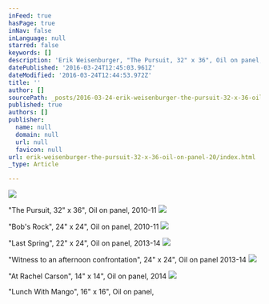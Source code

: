```yaml
---
inFeed: true
hasPage: true
inNav: false
inLanguage: null
starred: false
keywords: []
description: 'Erik Weisenburger, "The Pursuit, 32" x 36", Oil on panel, 2010-11'
datePublished: '2016-03-24T12:45:03.961Z'
dateModified: '2016-03-24T12:44:53.972Z'
title: ''
author: []
sourcePath: _posts/2016-03-24-erik-weisenburger-the-pursuit-32-x-36-oil-on-panel-20.md
published: true
authors: []
publisher:
  name: null
  domain: null
  url: null
  favicon: null
url: erik-weisenburger-the-pursuit-32-x-36-oil-on-panel-20/index.html
_type: Article

---
```

![](https://the-grid-user-content.s3-us-west-2.amazonaws.com/161a1fc9-e985-4e3d-9dfd-9de39fec5d2f.jpg)

"The Pursuit, 32" x 36", Oil on panel, 2010-11
![](https://the-grid-user-content.s3-us-west-2.amazonaws.com/e7d1ac12-9bbe-4403-ae04-3e6becf7a2c1.jpg)

"Bob's Rock", 24" x 24", Oil on panel, 2010-11
![](https://the-grid-user-content.s3-us-west-2.amazonaws.com/20c02554-0206-4df6-a2ce-ea4695f0180c.jpg)

"Last Spring", 22" x 24", Oil on panel, 2013-14
![](https://the-grid-user-content.s3-us-west-2.amazonaws.com/dcd52f95-aa17-4815-9c90-23dea3351c7b.jpg)

"Witness to an afternoon confrontation", 24" x 24", Oil on panel 2013-14
![](https://the-grid-user-content.s3-us-west-2.amazonaws.com/1c0a8b14-b296-4a9d-bd88-223ecbdd2e13.jpg)

"At Rachel Carson", 14" x 14", Oil on panel, 2014
![](https://the-grid-user-content.s3-us-west-2.amazonaws.com/9850fb60-a009-4c5c-8f26-c67b822ee24e.jpg)

"Lunch With Mango", 16" x 16", Oil on panel,
